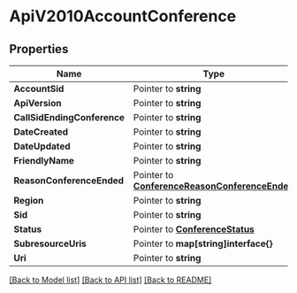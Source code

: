 # ApiV2010AccountConference

## Properties

Name | Type | Description | Notes
------------ | ------------- | ------------- | -------------
**AccountSid** | Pointer to **string** |  |
**ApiVersion** | Pointer to **string** |  |
**CallSidEndingConference** | Pointer to **string** |  |
**DateCreated** | Pointer to **string** |  |
**DateUpdated** | Pointer to **string** |  |
**FriendlyName** | Pointer to **string** |  |
**ReasonConferenceEnded** | Pointer to [**ConferenceReasonConferenceEnded**](conference_reason_conference_ended.md) |  |
**Region** | Pointer to **string** |  |
**Sid** | Pointer to **string** |  |
**Status** | Pointer to [**ConferenceStatus**](conference_status.md) |  |
**SubresourceUris** | Pointer to **map[string]interface{}** |  |
**Uri** | Pointer to **string** |  |

[[Back to Model list]](../README.md#documentation-for-models) [[Back to API list]](../README.md#documentation-for-api-endpoints) [[Back to README]](../README.md)


